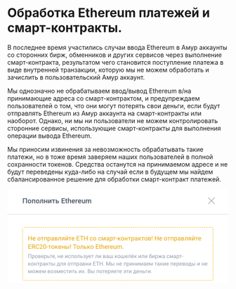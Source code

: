 # **Обработка Ethereum платежей и смарт-контракты**.

В последнее время участились случаи ввода Ethereum в Амур аккаунты со сторонних бирж, обменников и других сервисов через выполнение смарт-контракта, результатом чего становится поступление платежа в виде внутренней транзакции, которую мы не можем обработать и зачислить в пользовательский Амур аккаунт.

Мы однозначно не обрабатываем ввод/вывод Ethereum в/на принимающие адреса со смарт-контрактом, и предупреждаем пользователей о том, что они могут потерять свои деньги, если будут отправлять Ethereum из Амур аккаунта на смарт-контракты или наоборот. Однако, ни мы ни пользователи не можем контролировать сторонние сервисы, использующие смарт-контракты для выполнения операции вывода Ethereum.

Мы приносим извинения за невозможность обрабатывать такие платежи, но в тоже время заверяем наших пользователей в полной сохранности токенов. Средства останутся на принимаемом адресе и не будут переведены куда-либо на случай если в будущем мы найдем сбалансированное решение для обработки смарт-контракт платежей.

![](/_assets/ethereum_smartcontract_payments_01.png)
